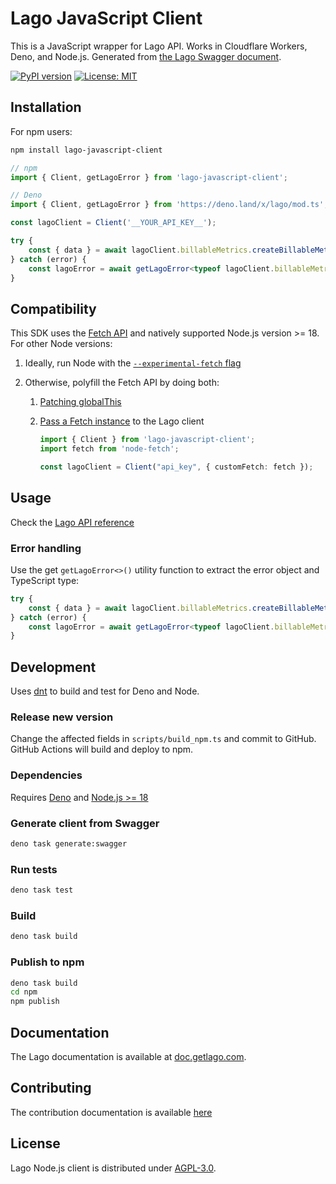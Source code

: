 # Lago JavaScript Client

This is a JavaScript wrapper for Lago API. Works in Cloudflare Workers, Deno, and Node.js. Generated from [the Lago Swagger document](https://swagger.getlago.com/#/).

[![PyPI version](https://badge.fury.io/js/lago-javascript-client.svg)](https://badge.fury.io/js/lago-javascript-client)
[![License: MIT](https://img.shields.io/badge/License-MIT-blue.svg)](https://spdx.org/licenses/MIT.html)

## Installation

For npm users:

```bash
npm install lago-javascript-client
```

```typescript
// npm
import { Client, getLagoError } from 'lago-javascript-client';

// Deno
import { Client, getLagoError } from 'https://deno.land/x/lago/mod.ts';

const lagoClient = Client('__YOUR_API_KEY__');

try {
    const { data } = await lagoClient.billableMetrics.createBillableMetric(billableMetric);
} catch (error) {
    const lagoError = await getLagoError<typeof lagoClient.billableMetrics.createBillableMetric>(error);
}
```

## Compatibility

This SDK uses the [Fetch API](https://developer.mozilla.org/en-US/docs/Web/API/Fetch_API) and natively supported Node.js version >= 18. For other Node versions:

1. Ideally, run Node with the [`--experimental-fetch` flag](https://nodejs.org/docs/latest-v16.x/api/cli.html#--experimental-fetch)

1. Otherwise, polyfill the Fetch API by doing both:

    1. [Patching globalThis](https://github.com/node-fetch/node-fetch#providing-global-access)

    1. [Pass a Fetch instance](https://github.com/node-fetch/node-fetch#loading-and-configuring-the-module) to the Lago client

        ```typescript
        import { Client } from 'lago-javascript-client';
        import fetch from 'node-fetch';

        const lagoClient = Client("api_key", { customFetch: fetch });
        ```

## Usage

Check the [Lago API reference](https://doc.getlago.com/docs/api/intro)

### Error handling

Use the get `getLagoError<>()` utility function to extract the error object and TypeScript type:

```typescript
try {
    const { data } = await lagoClient.billableMetrics.createBillableMetric(billableMetric);
} catch (error) {
    const lagoError = await getLagoError<typeof lagoClient.billableMetrics.createBillableMetric>(error);
}
```

## Development

Uses [dnt](https://github.com/denoland/dnt) to build and test for Deno and Node.

### Release new version

Change the affected fields in `scripts/build_npm.ts` and commit to GitHub. GitHub Actions will build and deploy to npm.

### Dependencies

Requires [Deno](https://deno.land/) and [Node.js >= 18](https://nodejs.org/en/)

### Generate client from Swagger

```bash
deno task generate:swagger
```

### Run tests

```bash
deno task test
```

### Build

```bash
deno task build
```

### Publish to npm

```bash
deno task build
cd npm
npm publish
```

## Documentation

The Lago documentation is available at [doc.getlago.com](https://doc.getlago.com/docs/api/intro).

## Contributing

The contribution documentation is available [here](https://github.com/getlago/lago-javascript-client/blob/main/CONTRIBUTING.md)

## License

Lago Node.js client is distributed under [AGPL-3.0](LICENSE).
